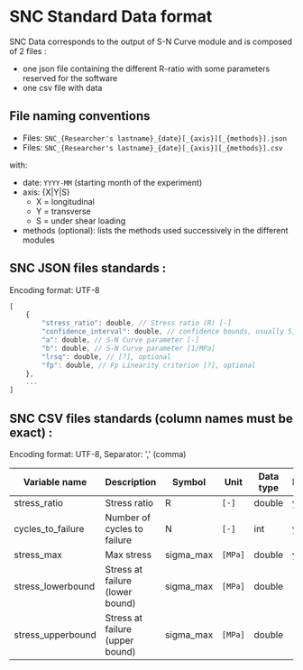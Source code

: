 # SNC Standard Data format

SNC Data corresponds to the output of S-N Curve module and is composed of 2 files :

- one json file containing the different R-ratio with some parameters reserved for the software
- one csv file with data

## File naming conventions

- Files: `SNC_{Researcher's lastname}_{date}[_{axis}][_{methods}].json`
- Files: `SNC_{Researcher's lastname}_{date}[_{axis}][_{methods}].csv`

with:

- date: `YYYY-MM` (starting month of the experiment)
- axis: {X|Y|S}
  - X = longitudinal
  - Y = transverse
  - S = under shear loading
- methods (optional): lists the methods used successively in the different modules

## SNC JSON files standards :

Encoding format: UTF-8

```javascript
[
	{
		"stress_ratio": double, // Stress ratio (R) [-]
		"confidence_interval": double, // confidence bounds, usually 5, 95% (rsql) [-]
		"a": double, // S-N Curve parameter [-]
		"b": double, // S-N Curve parameter [1/MPa]
		"lrsq": double, // [?], optional
		"fp": double, // Fp Linearity criterion [?], optional
	},
	...
]
```

## SNC CSV files standards (column names must be exact) :

Encoding format: UTF-8, Separator: ',' (comma)

| Variable name     | Description                     | Symbol    | Unit    | Data type | Mandatory |
| ----------------- | ------------------------------- | --------- | ------- | --------- | --------- |
| stress_ratio      | Stress ratio                    | R         | `[-]`   | double    | y         |
| cycles_to_failure | Number of cycles to failure     | N         | `[-]`   | int       | y         |
| stress_max        | Max stress                      | sigma_max | `[MPa]` | double    | y         |
| stress_lowerbound | Stress at failure (lower bound) | sigma_max | `[MPa]` | double    |           |
| stress_upperbound | Stress at failure (upper bound) | sigma_max | `[MPa]` | double    |           |
